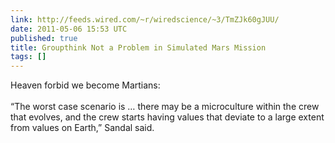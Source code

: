 ```yaml
---
link: http://feeds.wired.com/~r/wiredscience/~3/TmZJk60gJUU/
date: 2011-05-06 15:53 UTC
published: true
title: Groupthink Not a Problem in Simulated Mars Mission
tags: []
---
```


Heaven forbid we become Martians:<br><br>“The worst case scenario is … there may be a microculture within the crew that evolves, and the crew starts having values that deviate to a large extent from values on Earth,” Sandal said.
